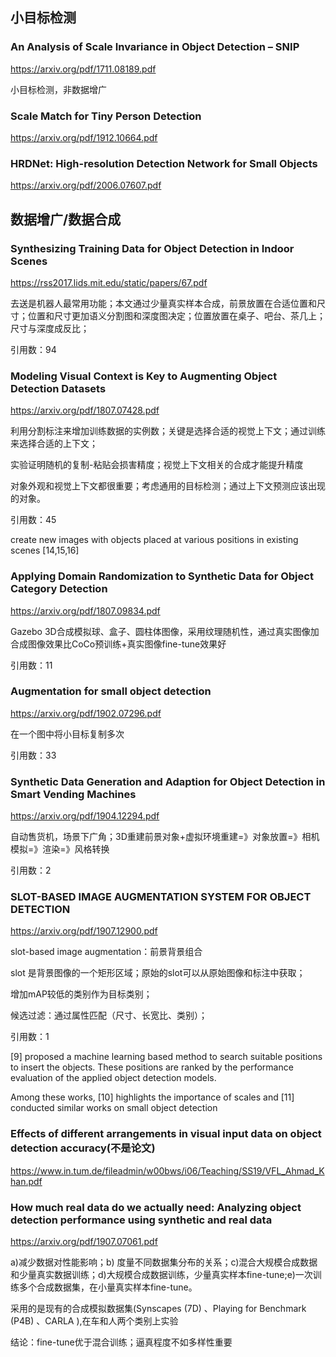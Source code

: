 ## 小目标检测

### An Analysis of Scale Invariance in Object Detection – SNIP

https://arxiv.org/pdf/1711.08189.pdf

小目标检测，非数据增广



### Scale Match for Tiny Person Detection

https://arxiv.org/pdf/1912.10664.pdf



### HRDNet: High-resolution Detection Network for Small Objects

https://arxiv.org/pdf/2006.07607.pdf





## 数据增广/数据合成

### Synthesizing Training Data for Object Detection in Indoor Scenes

https://rss2017.lids.mit.edu/static/papers/67.pdf

去送是机器人最常用功能；本文通过少量真实样本合成，前景放置在合适位置和尺寸；位置和尺寸更加语义分割图和深度图决定；位置放置在桌子、吧台、茶几上；尺寸与深度成反比；

引用数：94



### Modeling Visual Context is Key to Augmenting Object Detection Datasets

https://arxiv.org/pdf/1807.07428.pdf

利用分割标注来增加训练数据的实例数；关键是选择合适的视觉上下文；通过训练来选择合适的上下文；

实验证明随机的复制-粘贴会损害精度；视觉上下文相关的合成才能提升精度



对象外观和视觉上下文都很重要；考虑通用的目标检测；通过上下文预测应该出现的对象。



引用数：45



create new images with objects placed at various positions in existing scenes [14,15,16] 



### Applying Domain Randomization to Synthetic Data for Object Category Detection

https://arxiv.org/pdf/1807.09834.pdf

Gazebo 3D合成模拟球、盒子、圆柱体图像，采用纹理随机性，通过真实图像加合成图像效果比CoCo预训练+真实图像fine-tune效果好

引用数：11



### **Augmentation for small object detection**

https://arxiv.org/pdf/1902.07296.pdf

在一个图中将小目标复制多次

引用数：33



### Synthetic Data Generation and Adaption for Object Detection in Smart Vending Machines

https://arxiv.org/pdf/1904.12294.pdf

自动售货机，场景下广角；3D重建前景对象+虚拟环境重建=》对象放置=》相机模拟=》渲染=》风格转换

引用数：2



### SLOT-BASED IMAGE AUGMENTATION SYSTEM FOR OBJECT  DETECTION

https://arxiv.org/pdf/1907.12900.pdf

slot-based image augmentation：前景背景组合 

slot 是背景图像的一个矩形区域；原始的slot可以从原始图像和标注中获取；

增加mAP较低的类别作为目标类别；

候选过滤：通过属性匹配（尺寸、长宽比、类别）；



引用数：1



[9] proposed a machine learning based method to search suitable positions to insert the objects. These positions are ranked by the performance evaluation of the applied object detection models. 

Among these works, [10] highlights the importance of scales and [11] conducted similar works on small object detection 



### Effects of different arrangements in visual input data on object detection accuracy(不是论文)

https://www.in.tum.de/fileadmin/w00bws/i06/Teaching/SS19/VFL_Ahmad_Khan.pdf







### How much real data do we actually need: Analyzing object detection performance using synthetic and real data

https://arxiv.org/pdf/1907.07061.pdf



a)减少数据对性能影响；b) 度量不同数据集分布的关系；c)混合大规模合成数据和少量真实数据训练；d)大规模合成数据训练，少量真实样本fine-tune;e)一次训练多个合成数据集，在小量真实样本fine-tune。

采用的是现有的合成模拟数据集(Synscapes (7D) 、Playing for Benchmark (P4B) 、CARLA ),在车和人两个类别上实验

结论：fine-tune优于混合训练；逼真程度不如多样性重要









